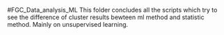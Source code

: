 #FGC_Data_analysis_ML
This folder concludes all the scripts which try to see the difference of cluster results bewteen ml method and statistic method.
Mainly on unsupervised learning. 
